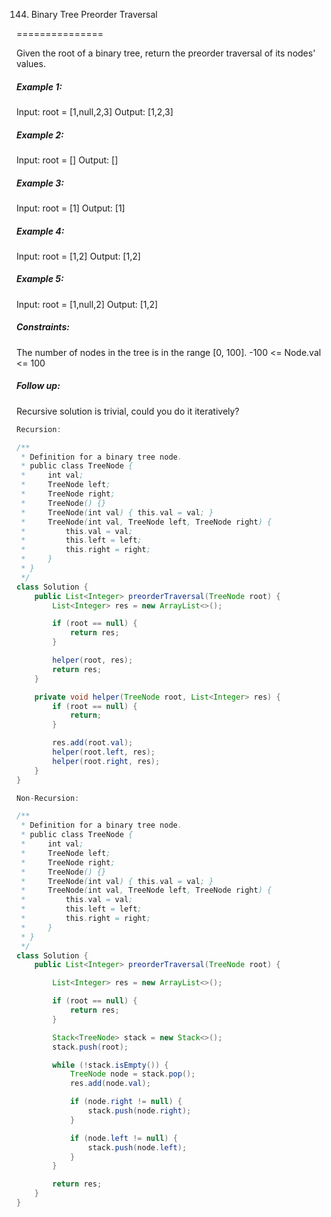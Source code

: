 144. Binary Tree Preorder Traversal

===============

Given the root of a binary tree, return the preorder traversal of its nodes' values.

##### Example 1:

Input: root = [1,null,2,3]
Output: [1,2,3]

##### Example 2:

Input: root = []
Output: []

##### Example 3:

Input: root = [1]
Output: [1]

##### Example 4:

Input: root = [1,2]
Output: [1,2]

##### Example 5:

Input: root = [1,null,2]
Output: [1,2]

##### Constraints:

The number of nodes in the tree is in the range [0, 100].
-100 <= Node.val <= 100

##### Follow up: 

Recursive solution is trivial, could you do it iteratively?

```java
Recursion:

/**
 * Definition for a binary tree node.
 * public class TreeNode {
 *     int val;
 *     TreeNode left;
 *     TreeNode right;
 *     TreeNode() {}
 *     TreeNode(int val) { this.val = val; }
 *     TreeNode(int val, TreeNode left, TreeNode right) {
 *         this.val = val;
 *         this.left = left;
 *         this.right = right;
 *     }
 * }
 */
class Solution {
    public List<Integer> preorderTraversal(TreeNode root) {
        List<Integer> res = new ArrayList<>();

        if (root == null) {
            return res;
        }

        helper(root, res);
        return res;
    }

    private void helper(TreeNode root, List<Integer> res) {
        if (root == null) {
            return;
        }

        res.add(root.val);
        helper(root.left, res);
        helper(root.right, res);
    }
}
```



```java
Non-Recursion:

/**
 * Definition for a binary tree node.
 * public class TreeNode {
 *     int val;
 *     TreeNode left;
 *     TreeNode right;
 *     TreeNode() {}
 *     TreeNode(int val) { this.val = val; }
 *     TreeNode(int val, TreeNode left, TreeNode right) {
 *         this.val = val;
 *         this.left = left;
 *         this.right = right;
 *     }
 * }
 */
class Solution {
    public List<Integer> preorderTraversal(TreeNode root) {

        List<Integer> res = new ArrayList<>();

        if (root == null) {
            return res;
        }

        Stack<TreeNode> stack = new Stack<>();
        stack.push(root);

        while (!stack.isEmpty()) {
            TreeNode node = stack.pop();
            res.add(node.val);

            if (node.right != null) {
                stack.push(node.right);
            }

            if (node.left != null) {
                stack.push(node.left);
            }
        }

        return res;
    }
}
```

